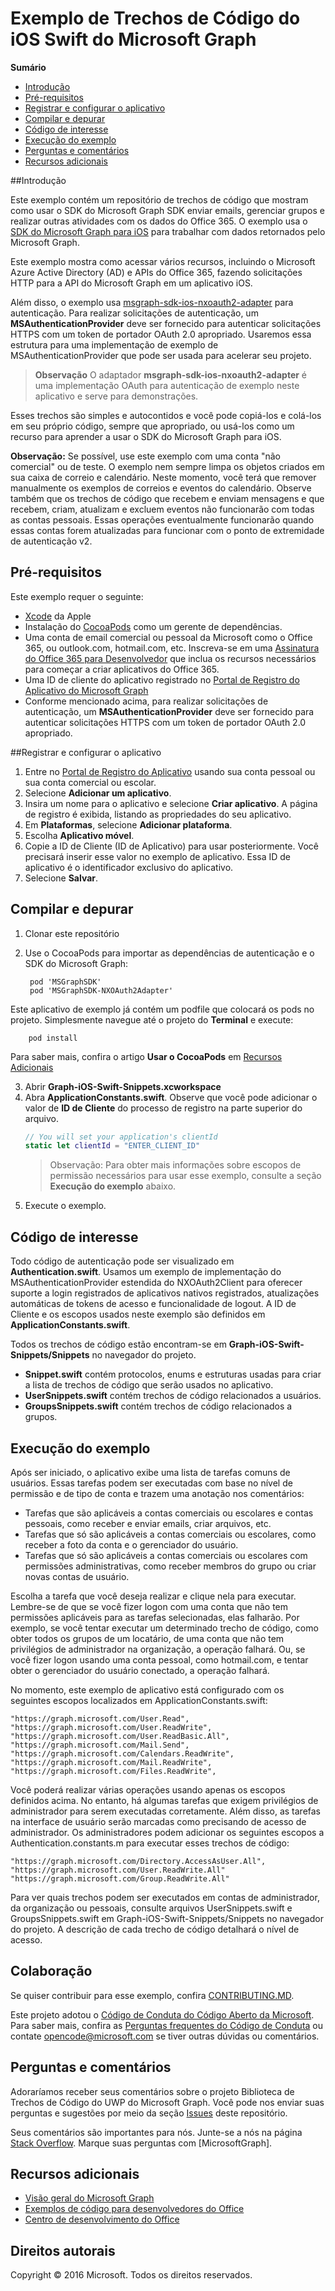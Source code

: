 # Exemplo de Trechos de Código do iOS Swift do Microsoft Graph

**Sumário**

* [Introdução](#introdução)
* [Pré-requisitos](#pré-requisitos)
* [Registrar e configurar o aplicativo](#registrar-e-configurar-o-aplicativo)
* [Compilar e depurar](#compilar-e-depurar)
* [Código de interesse](#código-de-interesse)
* [Execução do exemplo](#execução-do-exemplo)
* [Perguntas e comentários](#perguntas-e-comentários)
* [Recursos adicionais](#recursos-adicionais)

<a name="introduction"></a>
##Introdução

Este exemplo contém um repositório de trechos de código que mostram como usar o SDK do Microsoft Graph SDK enviar emails, gerenciar grupos e realizar outras atividades com os dados do Office 365. O exemplo usa o [SDK do Microsoft Graph para iOS](https://github.com/microsoftgraph/msgraph-sdk-ios) para trabalhar com dados retornados pelo Microsoft Graph.

Este exemplo mostra como acessar vários recursos, incluindo o Microsoft Azure Active Directory (AD) e APIs do Office 365, fazendo solicitações HTTP para a API do Microsoft Graph em um aplicativo iOS. 

Além disso, o exemplo usa [msgraph-sdk-ios-nxoauth2-adapter](https://github.com/microsoftgraph/msgraph-sdk-ios-nxoauth2-adapter) para autenticação. Para realizar solicitações de autenticação, um **MSAuthenticationProvider** deve ser fornecido para autenticar solicitações HTTPS com um token de portador OAuth 2.0 apropriado. Usaremos essa estrutura para uma implementação de exemplo de MSAuthenticationProvider que pode ser usada para acelerar seu projeto.

 > **Observação** O adaptador **msgraph-sdk-ios-nxoauth2-adapter** é uma implementação OAuth para autenticação de exemplo neste aplicativo e serve para demonstrações.

Esses trechos são simples e autocontidos e você pode copiá-los e colá-los em seu próprio código, sempre que apropriado, ou usá-los como um recurso para aprender a usar o SDK do Microsoft Graph para iOS.

**Observação:** Se possível, use este exemplo com uma conta "não comercial" ou de teste. O exemplo nem sempre limpa os objetos criados em sua caixa de correio e calendário. Neste momento, você terá que remover manualmente os exemplos de correios e eventos do calendário. Observe também que os trechos de código que recebem e enviam mensagens e que recebem, criam, atualizam e excluem eventos não funcionarão com todas as contas pessoais. Essas operações eventualmente funcionarão quando essas contas forem atualizadas para funcionar com o ponto de extremidade de autenticação v2.

 

<a name="prerequisites"></a>
## Pré-requisitos ##

Este exemplo requer o seguinte:  
* [Xcode](https://developer.apple.com/xcode/downloads/) da Apple
* Instalação do [CocoaPods](https://guides.cocoapods.org/using/using-cocoapods.html) como um gerente de dependências.
* Uma conta de email comercial ou pessoal da Microsoft como o Office 365, ou outlook.com, hotmail.com, etc. Inscreva-se em uma [Assinatura do Office 365 para Desenvolvedor](https://aka.ms/devprogramsignup) que inclua os recursos necessários para começar a criar aplicativos do Office 365.
* Uma ID de cliente do aplicativo registrado no [Portal de Registro do Aplicativo do Microsoft Graph](https://graph.microsoft.io/en-us/app-registration)
* Conforme mencionado acima, para realizar solicitações de autenticação, um **MSAuthenticationProvider** deve ser fornecido para autenticar solicitações HTTPS com um token de portador OAuth 2.0 apropriado. 


      
<a name="register"></a>
##Registrar e configurar o aplicativo

1. Entre no [Portal de Registro do Aplicativo](https://apps.dev.microsoft.com/) usando sua conta pessoal ou sua conta comercial ou escolar.  
2. Selecione **Adicionar um aplicativo**.  
3. Insira um nome para o aplicativo e selecione **Criar aplicativo**. A página de registro é exibida, listando as propriedades do seu aplicativo.  
4. Em **Plataformas**, selecione **Adicionar plataforma**.  
5. Escolha **Aplicativo móvel**.  
6. Copie a ID de Cliente (ID de Aplicativo) para usar posteriormente. Você precisará inserir esse valor no exemplo de aplicativo. Essa ID de aplicativo é o identificador exclusivo do aplicativo.   
7. Selecione **Salvar**.  


<a name="build"></a>
## Compilar e depurar ##

1. Clonar este repositório
2. Use o CocoaPods para importar as dependências de autenticação e o SDK do Microsoft Graph:

        pod 'MSGraphSDK'
        pod 'MSGraphSDK-NXOAuth2Adapter'


 Este aplicativo de exemplo já contém um podfile que colocará os pods no projeto. Simplesmente navegue até o projeto do **Terminal** e execute:

        pod install

   Para saber mais, confira o artigo **Usar o CocoaPods** em [Recursos Adicionais](#recursos-adicionais)

3. Abrir **Graph-iOS-Swift-Snippets.xcworkspace**
4. Abra **ApplicationConstants.swift**. Observe que você pode adicionar o valor de **ID de Cliente** do processo de registro na parte superior do arquivo.
   ```swift
   // You will set your application's clientId
   static let clientId = "ENTER_CLIENT_ID"    
   ```
    > Observação: Para obter mais informações sobre escopos de permissão necessários para usar esse exemplo, consulte a seção **Execução do exemplo** abaixo.
5. Execute o exemplo.

## Código de interesse
Todo código de autenticação pode ser visualizado em **Authentication.swift**. Usamos um exemplo de implementação do MSAuthenticationProvider estendida do NXOAuth2Client para oferecer suporte a login registrados de aplicativos nativos registrados, atualizações automáticas de tokens de acesso e funcionalidade de logout.
A ID de Cliente e os escopos usados neste exemplo são definidos em **ApplicationConstants.swift**.

Todos os trechos de código estão encontram-se em **Graph-iOS-Swift-Snippets/Snippets** no navegador do projeto.
- **Snippet.swift** contém protocolos, enums e estruturas usadas para criar a lista de trechos de código que serão usados no aplicativo.
- **UserSnippets.swift** contém trechos de código relacionados a usuários.
- **GroupsSnippets.swift** contém trechos de código relacionados a grupos.

## Execução do exemplo

Após ser iniciado, o aplicativo exibe uma lista de tarefas comuns de usuários. Essas tarefas podem ser executadas com base no nível de permissão e de tipo de conta e trazem uma anotação nos comentários:

- Tarefas que são aplicáveis a contas comerciais ou escolares e contas pessoais, como receber e enviar emails, criar arquivos, etc.
- Tarefas que só são aplicáveis a contas comerciais ou escolares, como receber a foto da conta e o gerenciador do usuário.
- Tarefas que só são aplicáveis a contas comerciais ou escolares com permissões administrativas, como receber membros do grupo ou criar novas contas de usuário.

Escolha a tarefa que você deseja realizar e clique nela para executar. Lembre-se de que se você fizer logon com uma conta que não tem permissões aplicáveis para as tarefas selecionadas, elas falharão. Por exemplo, se você tentar executar um determinado trecho de código, como obter todos os grupos de um locatário, de uma conta que não tem privilégios de administrador na organização, a operação falhará. Ou, se você fizer logon usando uma conta pessoal, como hotmail.com, e tentar obter o gerenciador do usuário conectado, a operação falhará.

No momento, este exemplo de aplicativo está configurado com os seguintes escopos localizados em ApplicationConstants.swift:

    "https://graph.microsoft.com/User.Read",
    "https://graph.microsoft.com/User.ReadWrite",
    "https://graph.microsoft.com/User.ReadBasic.All",
    "https://graph.microsoft.com/Mail.Send",
    "https://graph.microsoft.com/Calendars.ReadWrite",
    "https://graph.microsoft.com/Mail.ReadWrite",
    "https://graph.microsoft.com/Files.ReadWrite",

Você poderá realizar várias operações usando apenas os escopos definidos acima. No entanto, há algumas tarefas que exigem privilégios de administrador para serem executadas corretamente. Além disso, as tarefas na interface de usuário serão marcadas como precisando de acesso de administrador. Os administradores podem adicionar os seguintes escopos a Authentication.constants.m para executar esses trechos de código:

    "https://graph.microsoft.com/Directory.AccessAsUser.All",
    "https://graph.microsoft.com/User.ReadWrite.All"
    "https://graph.microsoft.com/Group.ReadWrite.All"

Para ver quais trechos podem ser executados em contas de administrador, da organização ou pessoais, consulte arquivos UserSnippets.swift e GroupsSnippets.swift em Graph-iOS-Swift-Snippets/Snippets no navegador do projeto. A descrição de cada trecho de código detalhará o nível de acesso.

<a name="contributing"></a>
## Colaboração ##

Se quiser contribuir para esse exemplo, confira [CONTRIBUTING.MD](/CONTRIBUTING.md).

Este projeto adotou o [Código de Conduta do Código Aberto da Microsoft](https://opensource.microsoft.com/codeofconduct/). Para saber mais, confira as [Perguntas frequentes do Código de Conduta](https://opensource.microsoft.com/codeofconduct/faq/) ou contate [opencode@microsoft.com](mailto:opencode@microsoft.com) se tiver outras dúvidas ou comentários.

<a name="questions"></a>
## Perguntas e comentários

Adoraríamos receber seus comentários sobre o projeto Biblioteca de Trechos de Código do UWP do Microsoft Graph. Você pode nos enviar suas perguntas e sugestões por meio da seção [Issues](https://github.com/microsoftgraph/iOS-objectiveC-snippets-sample/issues) deste repositório.

Seus comentários são importantes para nós. Junte-se a nós na página [Stack Overflow](http://stackoverflow.com/questions/tagged/office365+or+microsoftgraph). Marque suas perguntas com [MicrosoftGraph].

<a name="additional-resources"></a>
## Recursos adicionais ##

- [Visão geral do Microsoft Graph](http://graph.microsoft.io)
- [Exemplos de código para desenvolvedores do Office](http://dev.office.com/code-samples)
- [Centro de desenvolvimento do Office](http://dev.office.com/)


## Direitos autorais
Copyright © 2016 Microsoft. Todos os direitos reservados.